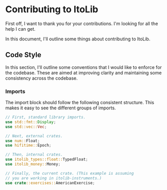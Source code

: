 # Contributing to ItoLib

First off, I want to thank you for your contributions. I'm looking for all the help I can get.

In this document, I'll outline some things about contributing to ItoLib.

## Code Style

In this section, I'll outline some conventions that I would like to enforce for the codebase. These are aimed at improving clarity and maintaining some consistency across the codebase.

### Imports

The import block should follow the following consistent structure. This makes it easy to see the different groups of imports.

```rust
// First, standard library imports.
use std::fmt::Display;
use std::vec::Vec;

// Next, external crates.
use num::Float;
use hifitime::Epoch;

// Then, internal crates.
use itolib_types::float::TypedFloat;
use itolib_money::Money;

// Finally, the current crate. (This example is assuming
// you are working in itolib-instruments.)
use crate::exercises::AmericanExercise;
```
